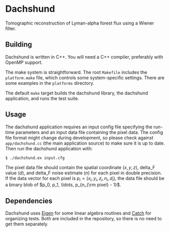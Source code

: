 Dachshund
=========

Tomographic reconstruction of Lyman-alpha forest flux using a Wiener filter.

Building
--------

Dachshund is written in C++. You will need a C++ compiler, preferably with
OpenMP support.

The make system is straightforward. The root `Makefile` includes the
`platform.make` file, which controls some system-specific settings. There are
some examples in the `platforms` directory.

The default `make` target builds the dachshund library, the dachshund
application, and runs the test suite.

Usage
-----

The dachshund application requires an input config file specifying the run-time
parameters and an input data file containing the pixel data. The config file
format might change during development, so please check against
`app/dachshund.cc` (the main application source) to make sure it is up to date.
Then run the dachshund application with:

    $ ./dachshund.ex input.cfg

The pixel data file should contain the spatial coordinate $(x, y, z)$, delta_F
value $(d)$, and delta_F noise estimate $(n)$ for each pixel in double
precision. If the data vector for each pixel is $p_i = (x_i, y_i, z_i, n_i,
d_i)$, the data file should be a binary blob of $p_0, p_1, \ldots, p_{n_{\rm
pixel} - 1}$.

Dependencies
------------

Dachshund uses [Eigen](http://eigen.tuxfamily.org/) for some linear algebra
routines and [Catch](https://github.com/philsquared/Catch) for organizing tests.
Both are included in the repository, so there is no need to get them separately.

